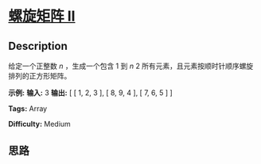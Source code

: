 # [螺旋矩阵 II][title]

## Description

给定一个正整数  _n_ ，生成一个包含 1 到  _n_ 2 所有元素，且元素按顺时针顺序螺旋排列的正方形矩阵。

**示例:**
            **输入:** 3    **输出:**    [     [ 1, 2, 3 ],     [ 8, 9, 4 ],     [ 7, 6, 5 ]    ]


**Tags:** Array

**Difficulty:** Medium

## 思路

[title]: https://leetcode-cn.com/problems/spiral-matrix-ii

